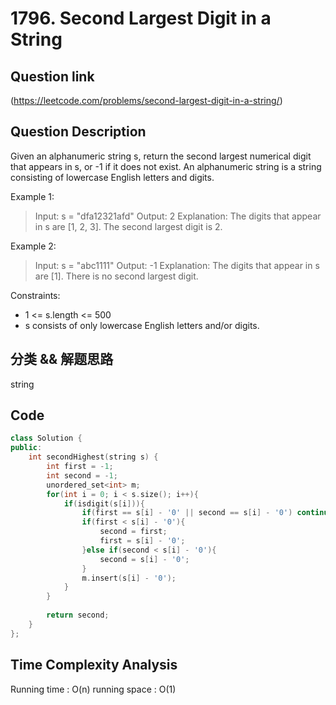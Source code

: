 # 1796. Second Largest Digit in a String

## Question link
(https://leetcode.com/problems/second-largest-digit-in-a-string/)

## Question Description
Given an alphanumeric string s, return the second largest numerical digit that appears in s, or -1 if it does not exist.
An alphanumeric string is a string consisting of lowercase English letters and digits.

Example 1:

> Input: s = "dfa12321afd"
> Output: 2
> Explanation: The digits that appear in s are [1, 2, 3]. The second largest digit is 2.

Example 2:

> Input: s = "abc1111"
> Output: -1
> Explanation: The digits that appear in s are [1]. There is no second largest digit. 
 
Constraints:
- 1 <= s.length <= 500
- s consists of only lowercase English letters and/or digits.

## 分类 && 解题思路
string

## Code
```c++
class Solution {
public:
    int secondHighest(string s) {
        int first = -1;
        int second = -1;
        unordered_set<int> m;
        for(int i = 0; i < s.size(); i++){
            if(isdigit(s[i])){
                if(first == s[i] - '0' || second == s[i] - '0') continue;
                if(first < s[i] - '0'){
                    second = first;
                    first = s[i] - '0';
                }else if(second < s[i] - '0'){
                    second = s[i] - '0';
                }
                m.insert(s[i] - '0');
            }
        }
        
        return second;
    }
};
```

## Time Complexity Analysis
Running time  : O(n)
running space : O(1)